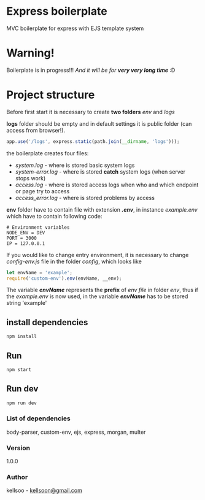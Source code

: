 # Express boilerplate

MVC boilerplate for express with EJS template system

# Warning!

Boilerplate is in progress!!! _And it will be for **very very long time**_ :D

# Project structure

Before first start it is necessary to create **two folders** _env_ and _logs_

**logs** folder should be empty and in default settings it is public folder (can access from browser!).

```javascript
app.use('/logs', express.static(path.join(__dirname, 'logs')));
```

the boilerplate creates four files:

- _system.log_ - where is stored basic system logs
- _system-error.log_ - where is stored **catch** system logs (when server stops work)
- _access.log_ - where is stored access logs when who and which endpoint or page try to access
- _access_error.log_ - where is stored problems by access

**env** folder have to contain file with extension _**.env**_, in instance _example.env_ which have to contain following code:

```.env
# Environment variables
NODE_ENV = DEV
PORT = 3000
IP = 127.0.0.1
```

If you would like to change entry environment, it is necessary to change _config-env.js_ file in the folder _config_, which looks like

```javascript
let envName = 'example';
require('custom-env').env(envName, __env);
```

The variable _**envName**_ represents the **prefix** of _env file_ in folder _env_, thus if the _example.env_ is now used, in the variable _**envName**_ has to be stored string 'example'

## install dependencies

```bash
npm install
```

## Run

```bash
npm start
```

## Run dev

```bash
npm run dev
```

### List of dependencies

body-parser, custom-env, ejs, express, morgan, multer

### Version

1.0.0

### Author

kellsoo - kellsoon@gmail.com
